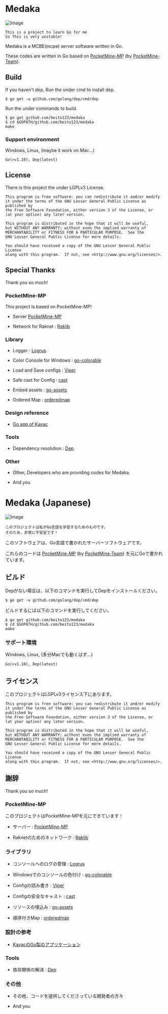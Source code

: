 # Medaka

![Image](https://cldup.com/WxrSZhzMED.png)

```
This is a project to learn Go for me
So This is very unstable!
```

Medaka is a MCBE(mcpe) server software written in Go.

These codes are written in Go based on [PocketMine-MP](https://www.github.com/pmmp) (by [PocketMine-Team](https://www.github.com/pmmp)).

## Build

If you haven't dep, Run the under cmd to install dep.

```
$ go get -u github.com/golang/dep/cmd/dep
```

Run the under commands to build.

```
$ go get github.com/beito123/medaka
$ cd $GOPATH/github.com/beito123/medaka
make
```

### Support environment

Windows, Linux, (maybe it work on Mac...)

```
Go(>v1.10), Dep(latest)
```

## License

There is this project the under LGPLv3 License.

```
This program is free software: you can redistribute it and/or modify
it under the terms of the GNU Lesser General Public License as published by
the Free Software Foundation, either version 3 of the License, or
(at your option) any later version.

This program is distributed in the hope that it will be useful,
but WITHOUT ANY WARRANTY; without even the implied warranty of
MERCHANTABILITY or FITNESS FOR A PARTICULAR PURPOSE.  See the
GNU Lesser General Public License for more details.

You should have received a copy of the GNU Lesser General Public License
along with this program.  If not, see <http://www.gnu.org/licenses/>.
```

## Special Thanks

Thank you so much!

### PocketMine-MP

This project is based on PocketMine-MP!

- Server [PocketMine-MP](https://www.github.com/pmmp)

- Network for Raknet : [Raklib](https://github.com/pmmp/RakLib)

### Library

- Logger : [Logrus](https://github.com/Sirupsen/logrus)

- Color Console for Windows : [go-colorable](https://github.com/mattn/go-colorable)

- Load and Save configs : [Viper](https://github.com/spf13/viper)

- Safe cast for Config : [cast](https://github.com/spf13/cast)

- Embed assets : [go-assets](https://github.com/jessevdk/go-assets)

- Ordered Map : [orderedmap](https://github.com/secnot/orderedmap)

### Design reference

- [Go app of Kayac](https://github.com/kayac?language=go)

### Tools

- Dependency resolution : [Dep](https://github.com/golang/dep)

### Other

- Other, Developers who are providing codes for Medaka.

- And you

# Medaka (Japanese)

![Image](https://cldup.com/WxrSZhzMED.png)

```
このプロジェクトは私がGo言語を学習するためのものです。
そのため、非常に不安定です！
```

このソフトウェアは、Go言語で書かれたサーバーソフトウェアです。

これらのコードは [PocketMine-MP](https://www.github.com/pmmp) (by [PocketMine-Team](https://www.github.com/pmmp)) を元にGoで書かれています。

## ビルド

Depがない場合は、以下のコマンドを実行してDepをインストールください。

```
$ go get -u github.com/golang/dep/cmd/dep
```

ビルドするには以下のコマンドを実行してください。

```
$ go get github.com/beito123/medaka
$ cd $GOPATH/github.com/beito123/medaka
make
```

### サポート環境

Windows, Linux, (多分Macでも動くはず...)

```
Go(>v1.10), Dep(latest)
```

## ライセンス

このプロジェクトはLGPLv3ライセンス下にあります。

```
This program is free software: you can redistribute it and/or modify
it under the terms of the GNU Lesser General Public License as published by
the Free Software Foundation, either version 3 of the License, or
(at your option) any later version.

This program is distributed in the hope that it will be useful,
but WITHOUT ANY WARRANTY; without even the implied warranty of
MERCHANTABILITY or FITNESS FOR A PARTICULAR PURPOSE.  See the
GNU Lesser General Public License for more details.

You should have received a copy of the GNU Lesser General Public License
along with this program.  If not, see <http://www.gnu.org/licenses/>.
```

## 謝辞

Thank you so much!

### PocketMine-MP

このプロジェクトはPocketMine-MPを元にできています！

- サーバー : [PocketMine-MP](https://www.github.com/pmmp)

- Raknetのためのネットワーク : [Raklib](https://github.com/pmmp/RakLib)

### ライブラリ

- コンソールへのログの管理 : [Logrus](https://github.com/Sirupsen/logrus)

- Windowsでのコンソールの色付け : [go-colorable](https://github.com/mattn/go-colorable)

- Configの読み書き : [Viper](https://github.com/spf13/viper)

- Configの安全なキャスト : [cast](https://github.com/spf13/cast)

- リソースの埋込み : [go-assets](https://github.com/jessevdk/go-assets)

- 順序付きMap : [orderedmap](https://github.com/secnot/orderedmap)

### 設計の参考

- [KayacのGo製のアプリケーション](https://github.com/kayac?language=go)

### Tools

- 依存関係の解決 : [Dep](https://github.com/golang/dep)

### その他

- その他、コードを提供してくださっている開発者の方々

- And you
